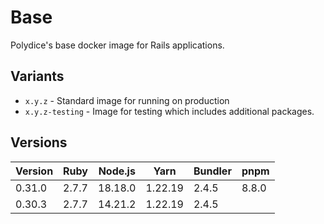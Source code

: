 # Base

Polydice's base docker image for Rails applications.

## Variants

- `x.y.z` - Standard image for running on production
- `x.y.z-testing` - Image for testing which includes additional packages.

## Versions

| Version | Ruby  | Node.js | Yarn    | Bundler | pnpm  |
|---------|-------|---------|---------|---------|-------|
| 0.31.0  | 2.7.7 | 18.18.0 | 1.22.19 | 2.4.5   | 8.8.0 |
| 0.30.3  | 2.7.7 | 14.21.2 | 1.22.19 | 2.4.5   |       |
